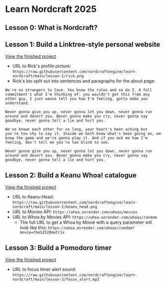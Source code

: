 # Learn Nordcraft 2025

## Lesson 0: What is Nordcraft?

## Lesson 1: Build a Linktree-style personal website

[View the finished project](https://linktree.toddle.site/)

- URL to Rick's profile picture: `https://raw.githubusercontent.com/nordcraftengine/learn-nordcraft/main/lesson-1/rick.png`
- Rick's bio split out into sentences and paragraphs for the about page:

```text
We're no strangers to love. You know the rules and so do I. A full commitment's what I'm thinking of: you wouldn't get this from any other guy. I just wanna tell you how I'm feeling, gotta make you understand. 

Never gonna give you up, never gonna let you down, never gonna run around and desert you. Never gonna make you cry, never gonna say goodbye, never gonna tell a lie and hurt you.

We've known each other for so long, your heart's been aching but you're too shy to say it. Inside we both know what's been going on, we know the game and we're gonna play it. And if you ask me how I'm feeling, don't tell me you're too blind to see.

Never gonna give you up, never gonna let you down, never gonna run around and desert you. Never gonna make you cry, never gonna say goodbye, never gonna tell a lie and hurt you.
```

## Lesson 2: Build a Keanu Whoa! catalogue

[View the finished project](https://whoa.toddle.site/)

- URL to Keanu Head: `https://raw.githubusercontent.com/nordcraftengine/learn-nordcraft/main/lesson-2/keanu_head.png`
- URL to Movies API: `https://whoa.onrender.com/whoas/movies`
- URL to Whoa by Movies API: `https://whoa.onrender.com/whoas/random`
  - The full URL to get a Whoa by Movie with a query parameter will look like this: `https://whoa.onrender.com/whoas/random?movie=the%2520matrix`

## Lesson 3: Build a Pomodoro timer

[View the finished project](https://focustimer.toddle.site/)

- URL to focus timer alert sound: `https://raw.githubusercontent.com/nordcraftengine/learn-nordcraft/main/lesson-3/focus_alert.mp3`
